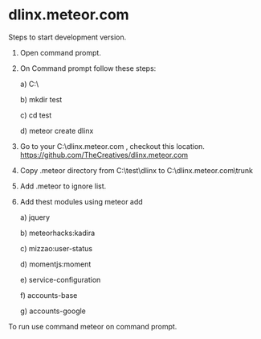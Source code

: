 # dlinx.meteor.com
Steps to start development version.

1) Open command prompt.

2) On Command prompt follow these steps:

	a) C:\
	
	b) mkdir test
	
	c) cd test
	
	d) meteor create dlinx
	
3) Go to your C:\dlinx.meteor.com , checkout this location. https://github.com/TheCreatives/dlinx.meteor.com

4) Copy .meteor directory from C:\test\dlinx to C:\dlinx.meteor.com\trunk

5) Add .meteor to ignore list.

6) Add thest modules using meteor add

	a) jquery
	
	b) meteorhacks:kadira
	
	c) mizzao:user-status
	
	d) momentjs:moment
	
	e) service-configuration
	
	f) accounts-base
	
	g) accounts-google

To run use command meteor on command prompt.
